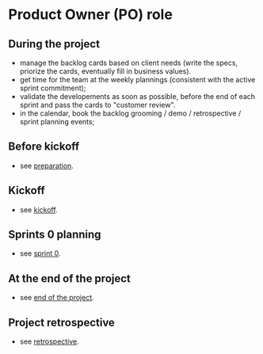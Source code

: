 # Product Owner (PO) role

## During the project
- manage the backlog cards based on client needs (write the specs, priorize the cards, eventually fill in business values).
- get time for the team at the weekly plannings (consistent with the active sprint commitment);
- validate the developements as soon as possible, before the end of each sprint and pass the cards to "customer review".
- in the calendar, book the backlog grooming / demo / retrospective / sprint planning events;


## Before kickoff
- see [preparation](../events.preparation.md).


## Kickoff
- see [kickoff](../events/kickoff.md).


## Sprints 0 planning
- see [sprint 0](../events/sprint0.md).


## At the end of the project
- see [end of the project](../events/noscrum.md).


## Project retrospective
- see [retrospective](../events/project_retrospective.md).

